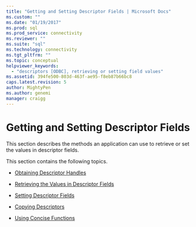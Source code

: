 ```yaml
---
title: "Getting and Setting Descriptor Fields | Microsoft Docs"
ms.custom: ""
ms.date: "01/19/2017"
ms.prod: sql
ms.prod_service: connectivity
ms.reviewer: ""
ms.suite: "sql"
ms.technology: connectivity
ms.tgt_pltfrm: ""
ms.topic: conceptual
helpviewer_keywords: 
  - "descriptors [ODBC], retrieving or setting field values"
ms.assetid: 394fe500-803d-463f-ae95-f8eb87b66bc8
caps.latest.revision: 5
author: MightyPen
ms.author: genemi
manager: craigg
---
```

# Getting and Setting Descriptor Fields
This section describes the methods an application can use to retrieve or set the values in descriptor fields.  
  
 This section contains the following topics.  
  
-   [Obtaining Descriptor Handles](../../../odbc/reference/develop-app/obtaining-descriptor-handles.md)  
  
-   [Retrieving the Values in Descriptor Fields](../../../odbc/reference/develop-app/retrieving-the-values-in-descriptor-fields.md)  
  
-   [Setting Descriptor Fields](../../../odbc/reference/develop-app/setting-descriptor-fields.md)  
  
-   [Copying Descriptors](../../../odbc/reference/develop-app/copying-descriptors.md)  
  
-   [Using Concise Functions](../../../odbc/reference/develop-app/using-concise-functions.md)
